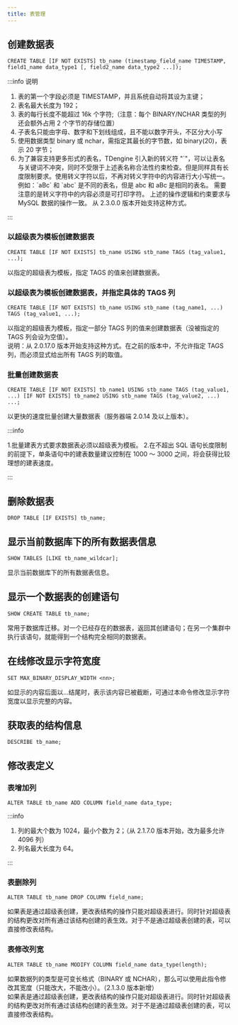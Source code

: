 ```yaml
---
title: 表管理
---
```


## 创建数据表

```
CREATE TABLE [IF NOT EXISTS] tb_name (timestamp_field_name TIMESTAMP, field1_name data_type1 [, field2_name data_type2 ...]);
```

:::info 说明

1. 表的第一个字段必须是 TIMESTAMP，并且系统自动将其设为主键；
2. 表名最大长度为 192；
3. 表的每行长度不能超过 16k 个字符;（注意：每个 BINARY/NCHAR 类型的列还会额外占用 2 个字节的存储位置）
4. 子表名只能由字母、数字和下划线组成，且不能以数字开头，不区分大小写
5. 使用数据类型 binary 或 nchar，需指定其最长的字节数，如 binary(20)，表示 20 字节；
6. 为了兼容支持更多形式的表名，TDengine 引入新的转义符 "\`"，可以让表名与关键词不冲突，同时不受限于上述表名称合法性约束检查。但是同样具有长度限制要求。使用转义字符以后，不再对转义字符中的内容进行大小写统一。
   例如：\`aBc\` 和 \`abc\` 是不同的表名，但是 abc 和 aBc 是相同的表名。
   需要注意的是转义字符中的内容必须是可打印字符。
   上述的操作逻辑和约束要求与 MySQL 数据的操作一致。
   从 2.3.0.0 版本开始支持这种方式。

:::

### 以超级表为模板创建数据表

```
CREATE TABLE [IF NOT EXISTS] tb_name USING stb_name TAGS (tag_value1, ...);
```

以指定的超级表为模板，指定 TAGS 的值来创建数据表。

### 以超级表为模板创建数据表，并指定具体的 TAGS 列

```
CREATE TABLE [IF NOT EXISTS] tb_name USING stb_name (tag_name1, ...) TAGS (tag_value1, ...);
```

以指定的超级表为模板，指定一部分 TAGS 列的值来创建数据表（没被指定的 TAGS 列会设为空值）。  
 说明：从 2.0.17.0 版本开始支持这种方式。在之前的版本中，不允许指定 TAGS 列，而必须显式给出所有 TAGS 列的取值。

### 批量创建数据表

```
CREATE TABLE [IF NOT EXISTS] tb_name1 USING stb_name TAGS (tag_value1, ...) [IF NOT EXISTS] tb_name2 USING stb_name TAGS (tag_value2, ...) ...;
```

以更快的速度批量创建大量数据表（服务器端 2.0.14 及以上版本）。

:::info

1.批量建表方式要求数据表必须以超级表为模板。 2.在不超出 SQL 语句长度限制的前提下，单条语句中的建表数量建议控制在 1000 ～ 3000 之间，将会获得比较理想的建表速度。

:::

## 删除数据表

```
DROP TABLE [IF EXISTS] tb_name;
```

## 显示当前数据库下的所有数据表信息

```
SHOW TABLES [LIKE tb_name_wildcar];
```

显示当前数据库下的所有数据表信息。

## 显示一个数据表的创建语句

```
SHOW CREATE TABLE tb_name;
```

常用于数据库迁移。对一个已经存在的数据表，返回其创建语句；在另一个集群中执行该语句，就能得到一个结构完全相同的数据表。

## 在线修改显示字符宽度

```
SET MAX_BINARY_DISPLAY_WIDTH <nn>;
```

如显示的内容后面以...结尾时，表示该内容已被截断，可通过本命令修改显示字符宽度以显示完整的内容。

## 获取表的结构信息

```
DESCRIBE tb_name;
```

## 修改表定义

### 表增加列

```
ALTER TABLE tb_name ADD COLUMN field_name data_type;
```

:::info

1. 列的最大个数为 1024，最小个数为 2；（从 2.1.7.0 版本开始，改为最多允许 4096 列）
2. 列名最大长度为 64。

:::

### 表删除列

```
ALTER TABLE tb_name DROP COLUMN field_name;
```

如果表是通过超级表创建，更改表结构的操作只能对超级表进行。同时针对超级表的结构更改对所有通过该结构创建的表生效。对于不是通过超级表创建的表，可以直接修改表结构。

### 表修改列宽

```
ALTER TABLE tb_name MODIFY COLUMN field_name data_type(length);
```

如果数据列的类型是可变长格式（BINARY 或 NCHAR），那么可以使用此指令修改其宽度（只能改大，不能改小）。（2.1.3.0 版本新增）  
 如果表是通过超级表创建，更改表结构的操作只能对超级表进行。同时针对超级表的结构更改对所有通过该结构创建的表生效。对于不是通过超级表创建的表，可以直接修改表结构。

